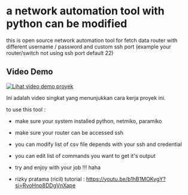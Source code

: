 # a network automation tool with python can be modified
this is open source network automation tool for fetch data router with different username / password and custom ssh port (example your router/switch not using ssh port default 22) 

## Video Demo

[![Lihat video demo proyek](https://github.com/user-attachments/assets/4726cb7d-abf8-408f-b271-55a3e3e43a76)](https://youtu.be/b1hB1MOKvgY)

Ini adalah video singkat yang menunjukkan cara kerja proyek ini.

to use this tool :
* make sure your system installed python, netmiko, paramiko
* make sure your router can be accessed ssh
* you can modify list of csv file depends with your ssh and credential
* you can edit list of commands you want to get it's output
* try and enjoy with your job !!! haha

* rizky pratama (ricil)
tutorial : https://youtu.be/b1hB1MOKvgY?si=RvoHnp8DDgVnXape
